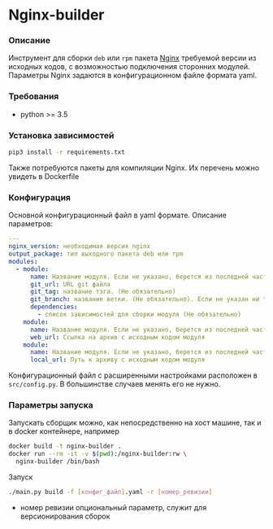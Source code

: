 # Nginx-builder

### Описание
Инструмент для сборки `deb` или `rpm` пакета [Nginx](http://nginx.org/) требуемой  версии из исходных кодов, с возможностью подключения сторонних модулей.
Параметры Nginx задаются в конфигурационном файле формата yaml.

### Требования
* python >= 3.5

### Установка зависимостей

```bash
pip3 install -r requirements.txt
```
Также потребуются пакеты для компиляции Nginx. Их перечень можно увидеть в Dockerfile

### Конфигурация
Основной конфигурационный файл в yaml формате. Описание параметров:
```yaml
---
nginx_version: необходимая версия nginx
output_package: тип выходного пакета deb или rpm
modules:
  - module:
      name: Название модуля. Если не указано, берется из последней части URL
      git_url: URL git файла
      git_tag: название тэга. (Не обязательно)
      git_branch: название ветки. (Не обязательно). Если не указан ни tag, ни branch по умолчанию берется master ветка
      dependencies: 
        - список зависимостей для сборки модуля (Не обязательно)
    module:
      name: Название модуля. Если не указано, берется из последней части URL
      web_url: Ссылка на архив с исходным кодом модуля
    module:
      name: Название модуля. Если не указано, берется из последней части URL
      local_url: Путь к архиву с исходным кодом модуля
```

Конфигурационный файл с расширенными настройками расположен в `src/config.py`. В большинстве случаев менять его не нужно.


### Параметры запуска
Запускать сборщик можно, как непосредственно на хост машине, так и в docker контейнере, например
```bash
docker build -t nginx-builder .
docker run --rm -it -v $(pwd):/nginx-builder:rw \
  nginx-builder /bin/bash
```

Запуск
```bash
./main.py build -f [конфиг_файл].yaml -r [номер_ревизии]
```

* номер ревизии опциональный параметр, служит для версионирования сборок
